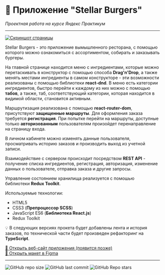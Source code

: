 # :hamburger: Приложение "Stellar Burgers"

_Проектная работа на курсе Яндекс Практикум_

---
[![Скриншот страницы](https://i.ibb.co/DCSbL4s/image.png)]()

Stellar Burgers - это приложение вымышленного ресторана, с помощью которого можно ознакомиться с ассортиментом, собирать и заказывать бургеры.

На главной странице находится меню с ингредиентами, которые можно перетаскивать в конструктор с помощью способа **Drag'n'Drop**, а также менять местами ингредиенты в самом конструкторе - эти возможности реализованы с помощью библиотеки **react-dnd**. В меню есть категории ингредиентов, быстро перейти к каждому из них можно с помощью **табов**, а также, таб, соответствующий категории, которая находится в видимой области, становится активным.

Маршрутизация реализована с помощью **react-router-dom**, присутствуют **защищенные маршруты**. Для оформления заказа требуется **регистрация**. При попытке перейти на маршруты, доступные только **авторизованным** пользователям произойдет перенаправление на страницу входа.

В личном кабинете можно изменять данные пользователя, просматривать историю заказов и производить выход из учетной записи.

Взаимодействие с сервером происходит посредством **REST API** - получение списка ингредиентов, регистрация, авторизация, изменение данных о пользователе, отправка заказа и другие запросы.

Управление состоянием хранилища реализуется с помошью библиотеки **Redux Toolkit**.

Используемые технологии:

-    HTML5
-    CSS3 (**Препроцессор SCSS**)
-    JavaScript ES6 (**Библиотека React.js**)
-    Redux Toolkit

:bulb: В следующих версиях прокета будет добавлены лента и история заказов, по технической части будет произведен рефакторинг на **TypeScript**.

[:link: Открыть веб-сайт приложения (появится позже)]()  
[:link: Открыть макет в Figma](https://www.figma.com/file/zFGN2O5xktHl9VmoOieq5E/React-_-Проектные-задачи_external_link?type=design&node-id=0-1&mode=design)

---

![GitHub repo size](https://img.shields.io/github/repo-size/uzornakovre/react-burger?color=yellow&style=flat-square) ![GitHub last commit](https://img.shields.io/github/last-commit/uzornakovre/react-burger?color=blue&style=flat-square) ![GitHub Repo stars](https://img.shields.io/github/stars/uzornakovre/react-burger?color=pink&style=flat-square)
